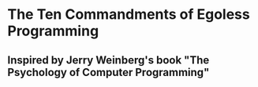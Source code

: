 # The Ten Commandments of Egoless Programming

## Inspired by Jerry Weinberg's book "The Psychology of Computer Programming"